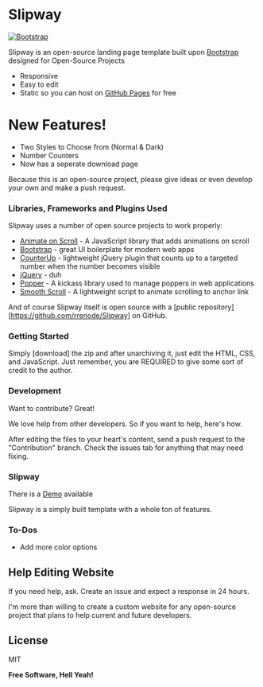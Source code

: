 # Slipway

[![Bootstrap](https://image.ibb.co/cj8yw5/powered_by_bootstrap.png)](https://getbootstrap.com/)

Slipway is an open-source landing page template built upon [Bootstrap] designed for Open-Source Projects

  - Responsive
  - Easy to edit
  - Static so you can host on [GitHub Pages] for free

# New Features!

  - Two Styles to Choose from (Normal & Dark)
  - Number Counters
  - Now has a seperate download page


Because this is an open-source project, please give ideas or even develop your own and make a push request.

### Libraries, Frameworks and Plugins  Used

Slipway uses a number of open source projects to work properly:

* [Animate on Scroll] - A JavaScript library that adds animations on scroll
* [Bootstrap] - great UI boilerplate for modern web apps
* [CounterUp] - lightweight jQuery plugin that counts up to a targeted number when the number becomes visible
* [jQuery] - duh
* [Popper] - A kickass library used to manage poppers in web applications
* [Smooth Scroll] - A lightweight script to animate scrolling to anchor link

And of course Slipway itself is open source with a [public repository][https://github.com/rrenode/Slipway]
 on GitHub.

### Getting Started

Simply [download] the zip and after unarchiving it, just edit the HTML, CSS, and JavaScript. Just remember, you are REQUIRED to give some sort of credit to the author.

### Development

Want to contribute? Great!

We love help from other developers. So if you want to help, here's how.

After editing the files to your heart's content, send a push request to the "Contribution" branch. Check the issues tab for anything that may need fixing.

### Slipway
There is a [Demo] available

Slipway is a simply built template with a whole ton of features.

### To-Dos

 - Add more color options

## Help Editing Website
If you need help, ask. Create an issue and expect a response in 24 hours.

I'm more than willing to create a custom website for any open-source project that plans to help current and future developers. 

License
----

MIT


**Free Software, Hell Yeah!**


   [slipway]: <https://rrenode.github.io/Slipway/>
   [Bootstrap]: <https://getbootstrap.com/>
   [GitHub Pages]: <https://pages.github.com/>
   [CounterUp]: <https://github.com/bfintal/Counter-Up>
   [jQuery]: <https://jquery.com/>
   [Animate on Scroll]: <https://michalsnik.github.io/aos/>
   [Smooth Scroll]: <https://github.com/cferdinandi/smooth-scroll>
   [Popper]: <https://popper.js.org/>
   [Demo]: <https://rrenode.github.io/slipway>


